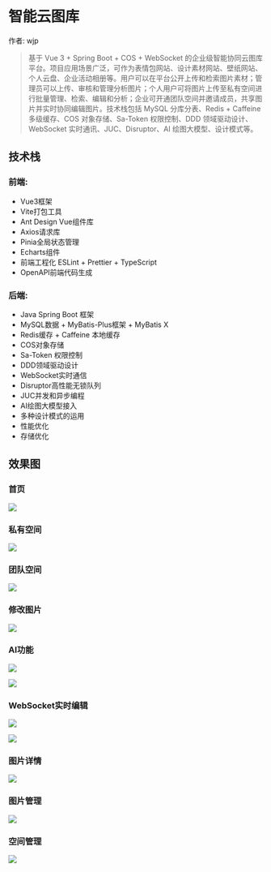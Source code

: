 # 智能云图库
作者: wjp
> 基于 Vue 3 + Spring Boot + COS + WebSocket 的企业级智能协同云图库平台。项目应用场景广泛，可作为表情包网站、设计素材网站、壁纸网站、个人云盘、企业活动相册等。用户可以在平台公开上传和检索图片素材；管理员可以上传、审核和管理分析图片；个人用户可将图片上传至私有空间进行批量管理、检索、编辑和分析；企业可开通团队空间并邀请成员，共享图片并实时协同编辑图片。技术栈包括 MySQL 分库分表、Redis + Caffeine 多级缓存、COS 对象存储、Sa-Token 权限控制、DDD 领域驱动设计、WebSocket 实时通讯、JUC、Disruptor、AI 绘图大模型、设计模式等。

## 技术栈
### 前端: 
- Vue3框架
- Vite打包工具
- Ant Design Vue组件库
- Axios请求库
- Pinia全局状态管理
- Echarts组件
- 前端工程化 ESLint + Prettier + TypeScript
- OpenAPI前端代码生成

### 后端:
- Java Spring Boot 框架
- MySQL数据 + MyBatis-Plus框架 + MyBatis X
- Redis缓存 + Caffeine 本地缓存
- COS对象存储
- Sa-Token 权限控制
- DDD领域驱动设计
- WebSocket实时通信
- Disruptor高性能无锁队列
- JUC并发和异步编程
- AI绘图大模型接入
- 多种设计模式的运用
- 性能优化
- 存储优化






## 效果图

### 首页

![](./pic/1.png)



### 私有空间

![](./pic/2.png)



### 团队空间

![](./pic/3.png)



### 修改图片

![](./pic/4.png)



### AI功能

![](./pic/5.png)

![](./pic/6.png)



### WebSocket实时编辑

![](./pic/7.png)

![](./pic/8.png)



### 图片详情

![](./pic/9.png)



### 图片管理

![](./pic/10.png)



### 空间管理

![](./pic/11.png)

